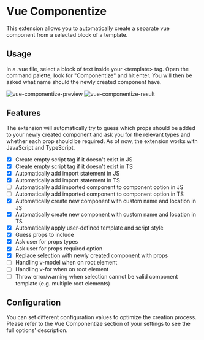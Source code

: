 # Vue Componentize

This extension allows you to automatically create a separate vue component from a selected block of a template.

## Usage

In a .vue file, select a block of text inside your \<template\> tag. Open the command palette, look for "Componentize" and hit enter. You will then be asked what name should the newly created component have.

![vue-componentize-preview](https://raw.githubusercontent.com/yassipad/vscode-vue-componentize/master/vue-componentize.gif)
![vue-componentize-result](https://raw.githubusercontent.com/yassipad/vscode-vue-componentize/master/vue-componentize.png)

## Features

The extension will automatically try to guess which props should be added to your newly created component and ask you for the relevant types and whether each prop should be required.
As of now, the extension works with JavaScript and TypeScript.

- [x] Create empty script tag if it doesn't exist in JS
- [x] Create empty script tag if it doesn't exist in TS
- [x] Automatically add import statement in JS
- [x] Automatically add import statement in TS
- [ ] Automatically add imported component to component option in JS
- [ ] Automatically add imported component to component option in TS
- [x] Automatically create new component with custom name and location in JS
- [x] Automatically create new component with custom name and location in TS
- [x] Automatically apply user-defined template and script style
- [x] Guess props to include
- [x] Ask user for props types
- [x] Ask user for props required option
- [x] Replace selection with newly created component with props
- [ ] Handling v-model when on root element
- [ ] Handling v-for when on root element
- [ ] Throw error/warning when selection cannot be valid component template (e.g. multiple root elements)

## Configuration

You can set different configuration values to optimize the creation process. Please refer to the Vue Componentize section of your settings to see the full options' description.
